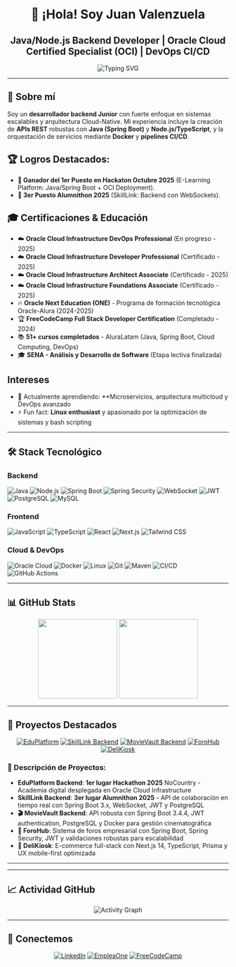 <div align="center">
  
  # 👋 ¡Hola! Soy Juan Valenzuela
  
  ## Java/Node.js Backend Developer | Oracle Cloud Certified Specialist (OCI) | DevOps CI/CD
  
  <img src="https://readme-typing-svg.herokuapp.com?font=Fira+Code&pause=1000&color=2196F3&center=true&vCenter=true&width=435&lines=Backend+Developer;Java+%26+Spring+Boot+Specialist;Cloud+Computing+%26+OCI;WebSocket+%26+Microservices;Always+Building+Scalable+Solutions" alt="Typing SVG" />
  
</div>

---

## 🚀 **Sobre mí**

Soy un **desarrollador backend Junior** con fuerte enfoque en sistemas escalables y arquitectura Cloud-Native.
Mi experiencia incluye la creación de **APIs REST** robustas con **Java (Spring Boot)** y **Node.js/TypeScript**, y la orquestación de servicios mediante **Docker** y **pipelines CI/CD**.

## 🏆 Logros Destacados:
- **🥇 Ganador del 1er Puesto en Hackaton Octubre 2025** (E-Learning Platform: Java/Spring Boot + OCI Deployment).
- **🥉 3er Puesto Alumnithon 2025** (SkillLink: Backend con WebSockets).

## 🎓 **Certificaciones & Educación**

- ☁️ **Oracle Cloud Infrastructure DevOps Professional** (En progreso - 2025)
- ☁️ **Oracle Cloud Infrastructure Developer Professional** (Certificado - 2025)
- ☁️ **Oracle Cloud Infrastructure Architect Associate** (Certificado - 2025)
- ☁️ **Oracle Cloud Infrastructure Foundations Associate** (Certificado - 2025)
- 🔥 **Oracle Next Education (ONE)** - Programa de formación tecnológica Oracle-Alura (2024-2025)
- 🏆 **FreeCodeCamp Full Stack Developer Certification** (Completado - 2024)
- 📚 **51+ cursos completados** - AluraLatam (Java, Spring Boot, Cloud Computing, DevOps)
- 🎓 **SENA - Análisis y Desarrollo de Software** (Etapa lectiva finalizada)

## **Intereses**
- 🔭 Actualmente aprendiendo: **Microservicios, arquitectura multicloud y DevOps avanzado
- ⚡ Fun fact: **Linux enthusiast** y apasionado por la optimización de sistemas y bash scripting

---

## 🛠️ **Stack Tecnológico**

### **Backend**
![Java](https://img.shields.io/badge/Java_21-ED8B00?style=for-the-badge&logo=openjdk&logoColor=white)
![Node.js](https://img.shields.io/badge/Node.js-339933?style=for-the-badge&logo=nodedotjs&logoColor=white)
![Spring Boot](https://img.shields.io/badge/Spring_Boot_3.x-6DB33F?style=for-the-badge&logo=spring-boot&logoColor=white)
![Spring Security](https://img.shields.io/badge/Spring_Security-6DB33F?style=for-the-badge&logo=spring-security&logoColor=white)
![WebSocket](https://img.shields.io/badge/WebSocket-010101?style=for-the-badge&logo=socket.io&logoColor=white)
![JWT](https://img.shields.io/badge/JWT-000000?style=for-the-badge&logo=JSON%20web%20tokens&logoColor=white)
![PostgreSQL](https://img.shields.io/badge/PostgreSQL-316192?style=for-the-badge&logo=postgresql&logoColor=white)
![MySQL](https://img.shields.io/badge/MySQL-005C84?style=for-the-badge&logo=mysql&logoColor=white)

### **Frontend**
![JavaScript](https://img.shields.io/badge/JavaScript-323330?style=for-the-badge&logo=javascript&logoColor=F7DF1E)
![TypeScript](https://img.shields.io/badge/TypeScript-007ACC?style=for-the-badge&logo=typescript&logoColor=white)
![React](https://img.shields.io/badge/React-20232A?style=for-the-badge&logo=react&logoColor=61DAFB)
![Next.js](https://img.shields.io/badge/Next.js-000000?style=for-the-badge&logo=next.js&logoColor=white)
![Tailwind CSS](https://img.shields.io/badge/Tailwind_CSS-38B2AC?style=for-the-badge&logo=tailwind-css&logoColor=white)

### **Cloud & DevOps**
![Oracle Cloud](https://img.shields.io/badge/Oracle_Cloud_Infrastructure-F80000?style=for-the-badge&logo=oracle&logoColor=white)
![Docker](https://img.shields.io/badge/Docker-2CA5E0?style=for-the-badge&logo=docker&logoColor=white)
![Linux](https://img.shields.io/badge/Linux-FCC624?style=for-the-badge&logo=linux&logoColor=black)
![Git](https://img.shields.io/badge/Git-F05032?style=for-the-badge&logo=git&logoColor=white)
![Maven](https://img.shields.io/badge/Maven-C71A36?style=for-the-badge&logo=apache-maven&logoColor=white)
![CI/CD](https://img.shields.io/badge/CI%2FCD-4285F4?style=for-the-badge&logo=googlecloud&logoColor=white)
![GitHub Actions](https://img.shields.io/badge/GitHub_Actions-2088FF?style=for-the-badge&logo=github-actions&logoColor=white)

---

## 📊 **GitHub Stats**

<div align="center">
  
  <img height="180em" src="https://github-readme-stats.vercel.app/api/top-langs/?username=Juan-Valenzuela3&layout=compact&langs_count=8&theme=tokyonight"/>
  <img height="180em" src="https://github-readme-streak-stats.herokuapp.com/?user=Juan-Valenzuela3&theme=tokyonight"/>
  
</div>

---

## 🌟 **Proyectos Destacados**

<div align="center">

[![EduPlatform](https://github-readme-stats.vercel.app/api/pin/?username=Juan-Valenzuela3&repo=E-Learning-Platform&theme=tokyonight)](https://github.com/Juan-Valenzuela3/E-Learning-Platform)
[![SkillLink Backend](https://github-readme-stats.vercel.app/api/pin/?username=R-Mutt22&repo=alumnithon-bad-batch-backend&theme=tokyonight)](https://github.com/R-Mutt22/alumnithon-bad-batch-backend)
[![MovieVault Backend](https://github-readme-stats.vercel.app/api/pin/?username=Juan-Valenzuela3&repo=MovieVault-Backend&theme=tokyonight)](https://github.com/Juan-Valenzuela3/MovieVault-Backend)
[![ForoHub](https://github-readme-stats.vercel.app/api/pin/?username=Juan-Valenzuela3&repo=ForoHub&theme=tokyonight)](https://github.com/Juan-Valenzuela3/ForoHub)
[![DeliKiosk](https://github-readme-stats.vercel.app/api/pin/?username=Juan-Valenzuela3&repo=DeliKiosk&theme=tokyonight)](https://github.com/Juan-Valenzuela3/DeliKiosk)

</div>

### **🎯 Descripción de Proyectos:**

- **EduPlatform Backend**: **1er lugar Hackathon 2025** NoCountry - Academia digital desplegada en Oracle Cloud Infrastructure
- **SkillLink Backend**: **3er lugar Alumnithon 2025** - API de colaboración en tiempo real con Spring Boot 3.x, WebSocket, JWT y PostgreSQL
- **🎬 MovieVault Backend**: API robusta con Spring Boot 3.4.4, JWT authentication, PostgreSQL y Docker para gestión cinematográfica
- **💬 ForoHub**: Sistema de foros empresarial con Spring Boot, Spring Security, JWT y validaciones robustas para escalabilidad  
- **🍕 DeliKiosk**: E-commerce full-stack con Next.js 14, TypeScript, Prisma y UX mobile-first optimizada

---



---

## 📈 **Actividad GitHub**

<div align="center">
  
  ![Activity Graph](https://github-readme-activity-graph.vercel.app/graph?username=Juan-Valenzuela3&theme=tokyo-night)
  
</div>

---

## 🤝 **Conectemos**

<div align="center">
  
  [![LinkedIn](https://img.shields.io/badge/LinkedIn-0077B5?style=for-the-badge&logo=linkedin&logoColor=white)](https://www.linkedin.com/in/juan-valenzuela-camelo/)
  [![EmpleaOne](https://img.shields.io/badge/EmpleaOne-FF6B35?style=for-the-badge&logo=oracle&logoColor=white)](https://app.aluracursos.com/emprega-one/profile/juanvalenzuelacamelo)
  [![FreeCodeCamp](https://img.shields.io/badge/freecodecamp-27273D?style=for-the-badge&logo=freecodecamp&logoColor=white)](https://www.freecodecamp.org/JuanValenzuela)
  
</div>
